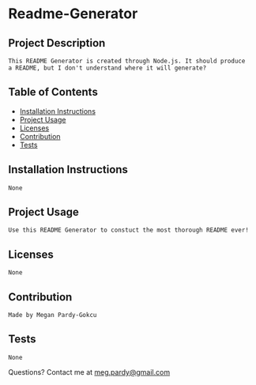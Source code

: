 # Readme-Generator
## Project Description
    This README Generator is created through Node.js. It should produce
    a README, but I don't understand where it will generate?      
## Table of Contents
                
* [Installation Instructions](#Installation-Instructions)
* [Project Usage](#Project-Usage)
* [Licenses](#Licenses)
* [Contribution](#Contribution)
* [Tests](#Tests)

## Installation Instructions
    None   
## Project Usage
    Use this README Generator to constuct the most thorough README ever!            
## Licenses
    None        
## Contribution
    Made by Megan Pardy-Gokcu       
## Tests
    None  

Questions? Contact me at meg.pardy@gmail.com